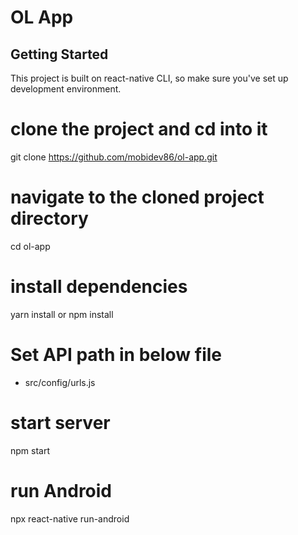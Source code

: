 # OL App

## Getting Started
This project is built on react-native CLI, so make sure you've set up development environment.


# clone the project and cd into it
git clone https://github.com/mobidev86/ol-app.git



# navigate to the cloned project directory
cd ol-app



# install dependencies
yarn install or npm install


# Set API path in below file
- src/config/urls.js


# start server
npm start


# run Android
npx react-native run-android


